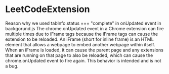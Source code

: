 # LeetCodeExtension
Reason why we used tabInfo.status === "complete" in onUpdated event in backgorund.js 
The chrome.onUpdated event in a Chrome extension can fire multiple times due to iFrame tags because the iFrame tags can cause the extension to be reloaded. An iFrame (short for inline frame) is an HTML element that allows a webpage to embed another webpage within itself. When an iFrame is loaded, it can cause the parent page and any extensions that are running on that page to also be reloaded, which can cause the chrome.onUpdated event to fire again. This behavior is intended and is not a bug.